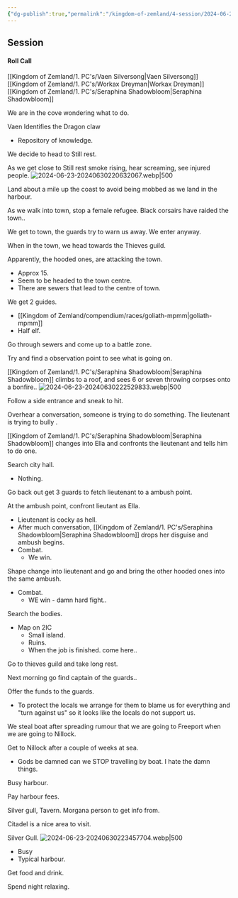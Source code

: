 ```yaml
---
{"dg-publish":true,"permalink":"/kingdom-of-zemland/4-session/2024-06-23/","tags":["Session_Note"]}
---
```




## Session

#### Roll Call

[[Kingdom of Zemland/1. PC's/Vaen Silversong\|Vaen Silversong]]
[[Kingdom of Zemland/1. PC's/Workax Dreyman\|Workax Dreyman]]
[[Kingdom of Zemland/1. PC's/Seraphina Shadowbloom\|Seraphina Shadowbloom]]


We are in the cove wondering what to do.

Vaen Identifies the Dragon claw
- Repository of knowledge.

We decide to head to Still rest.

As we get close to Still rest smoke rising, hear screaming, see injured people.
![2024-06-23-20240630220632067.webp|500](/img/user/Kingdom%20of%20Zemland/z_Attachments/2024-06-23-20240630220632067.webp)


Land about a mile up the coast to avoid being mobbed as we land in the harbour.

As we walk into town, stop a female refugee.  Black corsairs have raided the town.. 

We get to town, the guards try to warn us away.  We enter anyway.

When in the town, we head towards the Thieves guild.

Apparently, the hooded ones, are attacking the town.
- Approx 15.
- Seem to be headed to the town centre.
- There are sewers that lead to the centre of town.

We get 2 guides.
- [[Kingdom of Zemland/compendium/races/goliath-mpmm\|goliath-mpmm]]
- Half elf.

Go through sewers and come up to a battle zone.

Try and find a observation point to see what is going on.

[[Kingdom of Zemland/1. PC's/Seraphina Shadowbloom\|Seraphina Shadowbloom]] climbs to a roof, and sees 6 or seven throwing corpses onto a bonfire..
![2024-06-23-20240630222529833.webp|500](/img/user/Kingdom%20of%20Zemland/z_Attachments/2024-06-23-20240630222529833.webp)


Follow a side entrance and sneak to hit.

Overhear a conversation, someone is trying to do something.  The lieutenant is trying to bully .

[[Kingdom of Zemland/1. PC's/Seraphina Shadowbloom\|Seraphina Shadowbloom]] changes into Ella and confronts the lieutenant and tells him to do one.

Search city hall.
- Nothing.

Go back out get 3 guards to fetch lieutenant to a ambush point.

At the ambush point, confront lieutant as Ella.
- Lieutenant is cocky as hell.
- After much conversation, [[Kingdom of Zemland/1. PC's/Seraphina Shadowbloom\|Seraphina Shadowbloom]] drops her disguise and ambush begins.
- Combat.
	- We win.

Shape change into lieutenant and go and bring the other hooded ones into the same ambush.
- Combat.
	- WE win - damn hard fight..

Search the bodies.
- Map on 2IC
	- Small island.
	- Ruins.
	- When the job is finished. come here..

Go to thieves guild and take long rest.

Next morning go find captain of the guards..

Offer the funds to the guards.

- To protect the locals we arrange for them to blame us for everything and "turn against us" so it looks like the locals do not support us.

We steal boat after spreading rumour that we are going to Freeport when we are going to Nillock.

Get to Nillock after a couple of weeks at sea.
- Gods be damned can we STOP travelling by boat.  I hate the damn things.

Busy harbour.

Pay harbour fees.

Silver gull, Tavern.  Morgana person to get info from.

Citadel is a nice area to visit.

Silver Gull.
![2024-06-23-20240630223457704.webp|500](/img/user/Kingdom%20of%20Zemland/z_Attachments/2024-06-23-20240630223457704.webp)
- Busy
- Typical harbour.

Get food and drink.

Spend night relaxing.

